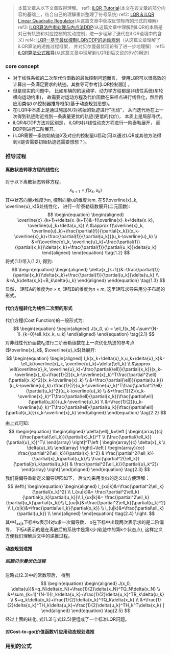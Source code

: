 > 本篇文章从以下文章取得理解。
>ref1: [iLQR_Tutorial](https://rexlab.ri.cmu.edu/papers/iLQR_Tutorial.pdf)(本文在该文章的部分内容的基础上，结合自己的理解重新整理了符号系统)
>ref2: [LQR & iLQR Linear Quadratic Regulator](https://jonathan-hui.medium.com/rl-lqr-ilqr-linear-quadratic-regulator-a5de5104c750)(从这篇文章中获取反馈矩阵的形式的理解)
>ref3: [ILQR算法约束处理与内点法DDP](https://zhuanlan.zhihu.com/p/634951102)(从这篇文章中理解到iLQR的本质是对已有轨迹和对应控制的扰动控制，进一步理解了迭代在iLQR语境中的含义)
>ref4: [iLQR--基于最优控制iLQR/DDP的运动规划](https://blog.csdn.net/BigDavid123/article/details/138272291)（从这篇文章理解了iLQR算法的递推过程框架， 并对贝尔曼最优理论有了进一步地理解）
> ref5: [iLQR算法公式推导](https://zhuanlan.zhihu.com/p/660810899)(从这篇文章中理解到iLQR到后文说的$\delta{V}$的用途)

### core concept
- 对于线性系统的二次型代价函数的最优控制问题而言， 使用LQR可以很高效的计算出一条满足要求的轨迹。其推导可参考[[LQR控制器]] 。
- 但是现实的问题中， 比如车辆的的运动学、动力学方程都是非线性系统(车轮横向运动约束)， 故需要对运动方程及代价函数在采样点进行线性化，然后再应用类似`LQR`控制器推导框架(基于动态规划思想)。
- 在iLQR中本质上是通过施加$\delta{U}$对初始的轨迹进行"扰动"， 从而迭代地在上一次得到轨迹附近找到一条质量更优的轨迹(更低的代价)， 本质上是局部寻优。
- iLQR与DDP方法对区别是， iLQR对非线性动态方程进行一阶泰勒展开， 而DDP则进行二阶展开。
- i LQR需要一条初始轨迹$X$及对应的控制量$U$启动(可以通过LQR或其他方法得到)(是否需要初始轨迹还需要想想？)。
### 推导过程
#### 离散状态转移方程的线性化
对于以下离散状态转移方程， 
$$
\begin{equation}
x_{k+1}=f(x_k, u_k)
\end{equation}
\tag{1.1}
$$
其中状态向量$x$维度为n, 控制向量u的维度为m.
在$(\overline{x}_k, \overline{u}_k)$处线性化， 进行一阶泰勒级数展开(二元函数):
$$
\begin{equation}
\begin{aligned}
\overline{x}_{k+1}+\delta{x_{k+1}}&=f(\overline{x}_k+\delta{x_k}, \overline{u}_k+\delta{u_k}) \\
&\approx f(\overline{x}_k, \overline{u}_k)+\frac{\partial{f}}{\partial{x_k}}(x_k-\overline{x}_k)+\frac{\partial{f}}{\partial{u_k}}(u_k-\overline{u}_k) \\
&=f(\overline{x}_k, \overline{u}_k)+\frac{\partial{f}}{\partial{x_k}}\delta{x_k}+\frac{\partial{f}}{\partial{u_k}}\delta{u_k}
\end{aligned}
\end{equation}
\tag{1.2}
$$
将式(1.1)带入(1.2), 得到: 
$$
\begin{equation}
\begin{aligned}
\delta{x_{k+1}}&=\frac{\partial{f}}{\partial{x_k}}\delta{x_k}+\frac{\partial{f}}{\partial{u_k}}\delta{u_k} \\
&=A_k\delta{x_k}+B_k\delta{u_k}
\end{aligned}
\end{equation}
\tag{1.3}
$$
显然， 矩阵A的维度为$n\times{n}$, 矩阵B的维度为$n\times{m}$, 这里矩阵求导采用分子布局的形式。
#### 代价方程转化为线性二次型的形式
代价方程(Cost Function)的一般形式为:
$$
\begin{equation}
\begin{aligned}
J(x_0, u) = \ell_f(x_N)+\sum^{N-1}_{k=0}\ell_k(x_k, u_k)
\end{aligned}
\end{equation}
\tag{2.1}
$$对非线性代价函数$\ell_k$进行二阶泰勒级数在上一次优化轨迹的参考点($\overline{x}_k$, $\overline{u}_k$)处展开:
$$
\begin{equation}
\begin{aligned}
l_k(x_k+\delta{x}_k,u_k+\delta{u}_k)&= \ell_k(\overline{x}_k, \overline{u}_k)+\delta{\ell_k} \\
&\approx \ell(\overline{x}_k, \overline{u}_k)+\frac{\partial{\ell}}{\partial{x_k}}(x_k-\overline{x}_k)+\frac{1}{2}(x_k-\overline{x}_k)^T\frac{\partial^2\ell}{\partial{x_k}^2}(x_k-\overline{x}_k) \\
&+\frac{\partial{\ell}}{\partial{u_k}}(u_k-\overline{u}_k)+\frac{1}{2}(u_k-\overline{u}_k)^T\frac{\partial^2\ell}{\partial{u_k}^2}(u_k-\overline{u}_k) \\
&+\frac{1}{2}(x_k-\overline{x}_k)^T\frac{\partial\ell}{\partial{x_k}}\frac{\partial\ell}{\partial{u_k}}(u_k-\overline{u}_k) \\
&+\frac{1}{2}(u_k-\overline{u}_k)^T\frac{\partial\ell}{\partial{u_k}}\frac{\partial\ell}{\partial{x_k}}(x_k-\overline{x}_k)
\end{aligned}
\end{equation}
\tag{2.2}
$$

由上式可知:
$$
\begin{equation}
\begin{aligned}
\delta{\ell}_k=\left [ \begin{array}{c}
(\frac{\partial{\ell_k}}{\partial{x}_k})^T \\
(\frac{\partial{\ell_k}}{\partial{u}_k})^T\\
  \end{array} \right]^T\left [ \begin{array}{c}
\delta{x}_k \\
\delta{u}_k\\
  \end{array} \right]+\left [ \begin{array}{cc}
 \frac{\partial^2{\ell_k}}{\partial{x}_k^2} &  \frac{\partial^2{\ell_k}}{\partial{x}_k\partial{u_k}}\\
\frac{\partial^2{\ell_k}}{\partial{x}_k\partial{u_k}} & \frac{\partial^2{\ell_k}}{\partial{u}_k^2}\
  \end{array} \right]
\end{aligned}
\end{equation}
\tag{2.3}
$$
我们将偏导重新定义偏导矩阵如下， 后文均采用类似的定义以方便理解：
$$
\left\{
\begin{equation}
\begin{aligned}
l_{xx|k}&=\frac{\partial^2\ell_k}{\partial{x_k}^2} \\
l_{xu|k}&= \frac{\partial^2\ell_k}{\partial{x_k}\partial{u_k}}\\
l_{ux|k}&= \frac{\partial^2\ell_k}{\partial{u_k}\partial{x_k}}\\
l_{uu|k}&=\frac{\partial^2\ell_k}{\partial{u_k}^2} \\
l_{x|k}&=\frac{\partial\ell_k}{\partial{x_k}} \\
l_{u|k}&=\frac{\partial\ell_k}{\partial{u_k}} \\
\end{aligned}
\end{equation}
\tag{2.4}
\right.
$$
其中$\ell_{xx|k}$下标中$x$表示$\ell$对$x$求一次偏导数， $x$在下标中出现两次表示求的是二阶偏导， 下标$k$表示的是在离散后的系统中是第k步(轨迹中的第k个状态点), 这样定义方便我们理解后文中的递推过程。
#### 动态规划递推
##### 回顾贝尔曼优化过程

忽略式(2.3)中的常数项后， 得到
$$
\begin{equation}
\begin{aligned}
J(x_0, \delta{u})&=q_N\delta{x_N}+\frac{1}{2}\delta{x_N}^TQ_N\delta{x_N} \\
&+\sum_{k=1}^{N-1}[r_k\delta{u_k}+\frac{1}{2}\delta{u_k}^TR_k\delta{u_k} \\
&+q_k\delta{x_k}+\frac{1}{2}\delta{x_k}^TQ_k\delta{x_k} \\
&+\frac{1}{2}\delta{x_k}^TH_k\delta{u_k}+\frac{1}{2}\delta{u_k}^TH_k^T\delta{x_k} ]
\end{aligned}
\end{equation}
\tag{2.5}
$$
经过上面的转化, 式(1.3)与式(2.5)便组成了一个标准LQR问题。
#### 对Cost-to-go(价值函数V)应用动态规划递推







### 用到的公式